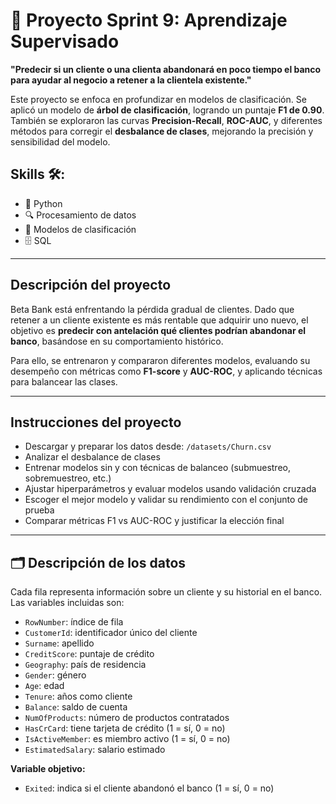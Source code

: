 # 🔗 Proyecto Sprint 9: Aprendizaje Supervisado

**"Predecir si un cliente o una clienta abandonará en poco tiempo el banco para ayudar al negocio a retener a la clientela existente."**

Este proyecto se enfoca en profundizar en modelos de clasificación. Se aplicó un modelo de **árbol de clasificación**, logrando un puntaje **F1 de 0.90**. También se exploraron las curvas **Precision-Recall**, **ROC-AUC**, y diferentes métodos para corregir el **desbalance de clases**, mejorando la precisión y sensibilidad del modelo.

## Skills 🛠:
- 🐍 Python  
- 🔍 Procesamiento de datos  
- 🧠 Modelos de clasificación  
- 🗄 SQL  

---

## Descripción del proyecto

Beta Bank está enfrentando la pérdida gradual de clientes. Dado que retener a un cliente existente es más rentable que adquirir uno nuevo, el objetivo es **predecir con antelación qué clientes podrían abandonar el banco**, basándose en su comportamiento histórico.

Para ello, se entrenaron y compararon diferentes modelos, evaluando su desempeño con métricas como **F1-score** y **AUC-ROC**, y aplicando técnicas para balancear las clases.

---

## Instrucciones del proyecto

- Descargar y preparar los datos desde: `/datasets/Churn.csv`
- Analizar el desbalance de clases
- Entrenar modelos sin y con técnicas de balanceo (submuestreo, sobremuestreo, etc.)
- Ajustar hiperparámetros y evaluar modelos usando validación cruzada
- Escoger el mejor modelo y validar su rendimiento con el conjunto de prueba
- Comparar métricas F1 vs AUC-ROC y justificar la elección final

---

## 🗂️ Descripción de los datos

Cada fila representa información sobre un cliente y su historial en el banco. Las variables incluidas son:

- `RowNumber`: índice de fila  
- `CustomerId`: identificador único del cliente  
- `Surname`: apellido  
- `CreditScore`: puntaje de crédito  
- `Geography`: país de residencia  
- `Gender`: género  
- `Age`: edad  
- `Tenure`: años como cliente  
- `Balance`: saldo de cuenta  
- `NumOfProducts`: número de productos contratados  
- `HasCrCard`: tiene tarjeta de crédito (1 = sí, 0 = no)  
- `IsActiveMember`: es miembro activo (1 = sí, 0 = no)  
- `EstimatedSalary`: salario estimado  

**Variable objetivo:**

- `Exited`: indica si el cliente abandonó el banco (1 = sí, 0 = no)
